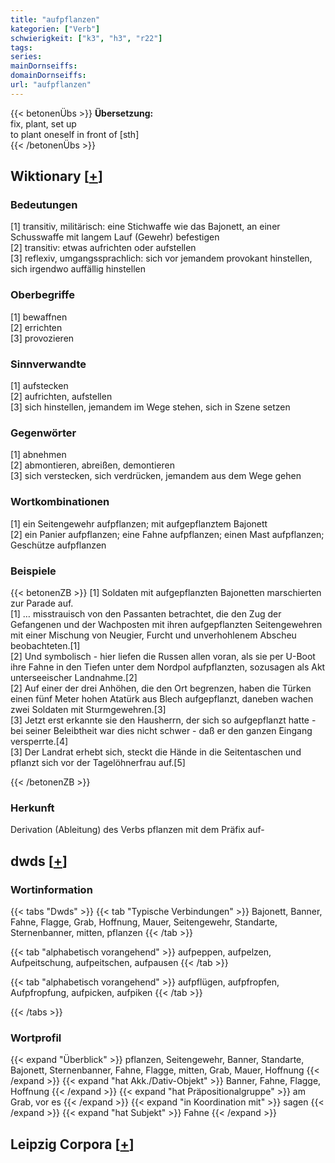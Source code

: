 ```yaml
---
title: "aufpflanzen"
kategorien: ["Verb"]
schwierigkeit: ["k3", "h3", "r22"]
tags:
series:
mainDornseiffs:
domainDornseiffs:
url: "aufpflanzen"
---
```


{{< betonenÜbs >}}
**Übersetzung:**  
fix, plant, set up  
to plant oneself in front of [sth]  
{{< /betonenÜbs >}}

## Wiktionary [[+](https://de.wiktionary.org/wiki/aufpflanzen)]

### Bedeutungen
[1] transitiv, militärisch: eine Stichwaffe wie das Bajonett, an einer Schusswaffe mit langem Lauf (Gewehr) befestigen  
[2] transitiv: etwas aufrichten oder aufstellen  
[3] reflexiv, umgangssprachlich: sich vor jemandem provokant hinstellen, sich irgendwo auffällig hinstellen  

### Oberbegriffe
[1] bewaffnen  
[2] errichten  
[3] provozieren  

### Sinnverwandte
[1] aufstecken  
[2] aufrichten, aufstellen  
[3] sich hinstellen, jemandem im Wege stehen, sich in Szene setzen  

### Gegenwörter
[1] abnehmen  
[2] abmontieren, abreißen, demontieren  
[3] sich verstecken, sich verdrücken, jemandem aus dem Wege gehen  

### Wortkombinationen
[1] ein Seitengewehr aufpflanzen; mit aufgepflanztem Bajonett  
[2] ein Panier aufpflanzen; eine Fahne aufpflanzen; einen Mast aufpflanzen; Geschütze aufpflanzen  

### Beispiele
{{< betonenZB >}}
[1] Soldaten mit aufgepflanzten Bajonetten marschierten zur Parade auf.  
[1] … misstrauisch von den Passanten betrachtet, die den Zug der Gefangenen und der Wachposten mit ihren aufgepflanzten Seitengewehren mit einer Mischung von Neugier, Furcht und unverhohlenem Abscheu beobachteten.[1]  
[2] Und symbolisch - hier liefen die Russen allen voran, als sie per U-Boot ihre Fahne in den Tiefen unter dem Nordpol aufpflanzten, sozusagen als Akt unterseeischer Landnahme.[2]  
[2] Auf einer der drei Anhöhen, die den Ort begrenzen, haben die Türken einen fünf Meter hohen Atatürk aus Blech aufgepflanzt, daneben wachen zwei Soldaten mit Sturmgewehren.[3]  
[3] Jetzt erst erkannte sie den Hausherrn, der sich so aufgepflanzt hatte - bei seiner Beleibtheit war dies nicht schwer - daß er den ganzen Eingang versperrte.[4]  
[3] Der Landrat erhebt sich, steckt die Hände in die Seitentaschen und pflanzt sich vor der Tagelöhnerfrau auf.[5]  

{{< /betonenZB >}}
### Herkunft
Derivation (Ableitung) des Verbs pflanzen mit dem Präfix auf-  



## dwds [[+](https://www.dwds.de/wb/aufpflanzen)]

### Wortinformation
{{< tabs "Dwds" >}}
{{< tab "Typische Verbindungen" >}}
Bajonett, Banner, Fahne, Flagge, Grab, Hoffnung, Mauer, Seitengewehr, Standarte, Sternenbanner, mitten, pflanzen
{{< /tab >}}

{{< tab "alphabetisch vorangehend" >}}
aufpeppen, aufpelzen, Aufpeitschung, aufpeitschen, aufpausen
{{< /tab >}}

{{< tab "alphabetisch vorangehend" >}}
aufpflügen, aufpfropfen, Aufpfropfung, aufpicken, aufpiken
{{< /tab >}}

{{< /tabs >}}

### Wortprofil
{{< expand "Überblick" >}} pflanzen, Seitengewehr, Banner, Standarte, Bajonett, Sternenbanner, Fahne, Flagge, mitten, Grab, Mauer, Hoffnung {{< /expand >}}
{{< expand "hat Akk./Dativ-Objekt" >}} Banner, Fahne, Flagge, Hoffnung {{< /expand >}}
{{< expand "hat Präpositionalgruppe" >}} am Grab, vor es {{< /expand >}}
{{< expand "in Koordination mit" >}} sagen {{< /expand >}}
{{< expand "hat Subjekt" >}} Fahne {{< /expand >}}

## Leipzig Corpora [[+](https://corpora.uni-leipzig.de/en/res?word=aufpflanzen&corpusId=deu_newscrawl-public_2018)]

